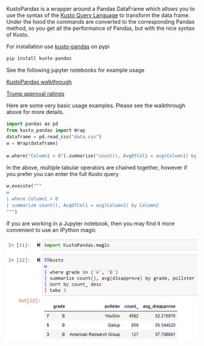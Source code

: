 KustoPandas is a wrapper around a Pandas DataFrame which allows you to use the syntax of the 
[Kusto Query Language](https://docs.microsoft.com/en-us/azure/data-explorer/kusto/query/) to transform the data frame.  Under the hood the commands are converted to the corresponding Pandas method, so you get all the performance of Pandas, but with the nice syntax of Kusto.

For installation use [kusto-pandas](https://pypi.org/project/kusto-pandas/) on pypi

```python
pip install kusto-pandas
```

See the following jupyter notebooks for example usage

[KustoPandas walkthrough](https://github.com/js850/KustoPandas/blob/master/examples/kusto_pandas_walkthrough.ipynb)

[Trump approval ratings](https://github.com/js850/KustoPandas/blob/master/examples/trump_approval_ratings.ipynb)


Here are some very basic usage examples.  Please see the walkthrough above for more details.

```python
import pandas as pd
from kusto_pandas import Wrap
dataframe = pd.read_csv("data.csv")
w = Wrap(dataframe)

w.where("Column1 > 0").summarize("count(), AvgOfCol1 = avg(Column1) by Column2")

```

In the above, multiple tabular operators are chained together, however if you prefer you can enter the full Kusto query 

```python
w.execute("""
w
| where Column1 > 0
| summarize count(), AvgOfCol1 = avg(Column1) by Column2
""")
```

If you are working in a Jupyter notebook, then you may find it more convenient to use an IPython magic

![Kusto magic impage](https://github.com/js850/KustoPandas/raw/master/KustoMagic.png)



